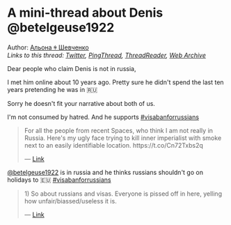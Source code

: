 # A mini-thread about Denis @betelgeuse1922

Author: [Альона ꑭ Шевченко](https://twitter.com/cryptodrftng)  
*Links to this thread: [Twitter](https://twitter.com/cryptodrftng/status/1559102257253187593), [PingThread](https://pingthread.com/thread/1559102257253187593), [ThreadReader](https://threadreaderapp.com/thread/1559102257253187593.html), [Web Archive](https://web.archive.org/web/*/https://twitter.com/cryptodrftng/status/1559102257253187593)*

Dear people who claim Denis is not in russia,

I met him online about 10 years ago. Pretty sure he didn't spend the last ten years pretending he was in 🇷🇺 

Sorry he doesn't fit your narrative about both of us. 

I'm not consumed by hatred. And he supports [#visabanforrussians](https://twitter.com/hashtag/visabanforrussians)

<blockquote class="twitter-tweet">
    <p lang="en" dir="ltr">
    For all the people from recent Spaces, who think I am not really in Russia. Here&#39;s my ugly face trying to kill inner imperialist with smoke next to an easily identifiable location. https://t.co/Cn72Txbs2q<br />
    </p>
    &mdash; <a href="https://twitter.com/betelgeuse1922/status/1559099471392284678">Link</a>
</blockquote>

[@betelgeuse1922](https://twitter.com/betelgeuse1922) is in russia and he thinks russians shouldn't go on holidays to 🇪🇺
[#visabanforrussians](https://twitter.com/hashtag/visabanforrussians)

<blockquote class="twitter-tweet">
    <p lang="en" dir="ltr">
    1) So about russians and visas. Everyone is pissed off in here, yelling how unfair/biassed/useless it is.<br />
    </p>
    &mdash; <a href="https://twitter.com/betelgeuse1922/status/1558725310639742976">Link</a>
</blockquote>
